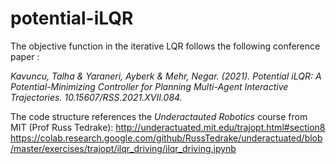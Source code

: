 # potential-iLQR
The objective function in the iterative LQR  follows the following conference paper :

_Kavuncu, Talha & Yaraneri, Ayberk & Mehr, Negar. (2021). Potential iLQR: A Potential-Minimizing Controller for Planning Multi-Agent Interactive Trajectories. 10.15607/RSS.2021.XVII.084._

The code structure references the _Underactauted Robotics_ course from MIT (Prof Russ Tedrake):
http://underactuated.mit.edu/trajopt.html#section8
https://colab.research.google.com/github/RussTedrake/underactuated/blob/master/exercises/trajopt/ilqr_driving/ilqr_driving.ipynb
